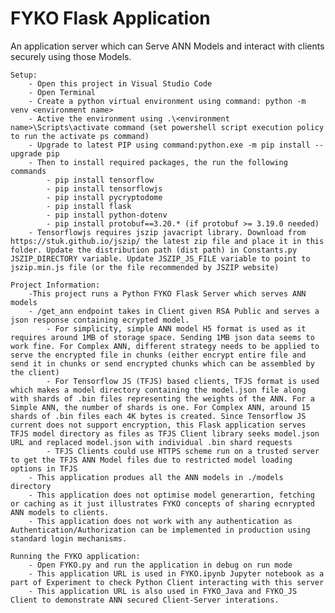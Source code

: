 # FYKO Flask Application
An application server which can Serve ANN Models and interact with clients securely using those Models.

    Setup:
        - Open this project in Visual Studio Code
        - Open Terminal
        - Create a python virtual environment using command: python -m  venv <environment name>
        - Active the environment using .\<environment name>\Scripts\activate command (set powershell script execution policy to run the activate ps command)
        - Upgrade to latest PIP using command:python.exe -m pip install --upgrade pip
        - Then to install required packages, the run the following commands
            - pip install tensorflow
            - pip install tensorflowjs
            - pip install pycryptodome
            - pip install flask
            - pip install python-dotenv
            - pip install protobuf==3.20.* (if protobuf >= 3.19.0 needed)
        - Tensorflowjs requires jszip javacript library. Download from https://stuk.github.io/jszip/ the latest zip file and place it in this folder. Update the distribution path (dist path) in Constants.py JSZIP_DIRECTORY variable. Update JSZIP_JS_FILE variable to point to jszip.min.js file (or the file recommended by JSZIP website)

    Project Information:
        -This project runs a Python FYKO Flask Server which serves ANN models
        - /get_ann endpoint takes in Client given RSA Public and serves a json response containing ecrypted model.
            - For simplicity, simple ANN model H5 format is used as it requires around 1MB of storage space. Sending 1MB json data seems to work fine. For Complex ANN, different strategy needs to be applied to serve the encrypted file in chunks (either encrypt entire file and send it in chunks or send encrypted chunks which can be assembled by the client)
            - For Tensorflow JS (TFJS) based clients, TFJS format is used which makes a model directory containing the model.json file along with shards of .bin files representing the weights of the ANN. For a Simple ANN, the number of shards is one. For Complex ANN, around 15 shards of .bin files each 4K bytes is created. Since Tensorflow JS current does not support encryption, this Flask application serves TFJS model directory as files as TFJS Client library seeks model.json URL and replaced model.json with individual .bin shard requests
            - TFJS Clients could use HTTPS scheme run on a trusted server to get the TFJS ANN Model files due to restricted model loading options in TFJS
        - This application produes all the ANN models in ./models directory
        - This application does not optimise model generartion, fetching or caching as it just illustrates FYKO concepts of sharing ecnrypted ANN models to clients.
        - This application does not work with any authentication as Authentication/Authorization can be implemented in production using standard login mechanisms.

    Running the FYKO application:
        - Open FYKO.py and run the application in debug on run mode
        - This application URL is used in FYKO.ipynb Jupyter notebook as a part of Experiment to check Python Client interacting with this server
        - This application URL is also used in FYKO_Java and FYKO_JS Client to demonstrate ANN secured Client-Server interations.
